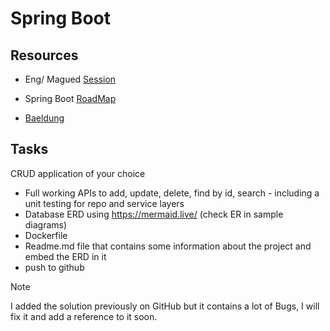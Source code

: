 # Spring Boot

## Resources
- Eng/ Magued [Session](https://drive.google.com/file/d/1ZtR6xxyl5o14r9iGTh9iJw1SFvjUxkAQ/view?usp=drive_link)

- Spring Boot [RoadMap](https://roadmap.sh/spring-boot)

- [Baeldung](https://www.baeldung.com/spring-boot)

## Tasks
CRUD application of your choice
- Full working APIs to add, update, delete, find by id, search - including a unit testing for repo and service layers
- Database ERD using https://mermaid.live/ (check ER in sample diagrams)
- Dockerfile
- Readme.md file that contains some information about the project and embed the ERD in it
- push to github

> [!NOTE]
> I added the solution previously on GitHub but it contains a lot of Bugs, I will fix it and add a reference to it soon.